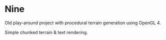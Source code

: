# Nine

Old play-around project with procedural terrain generation using OpenGL 4.

Simple chunked terrain & text rendering.
